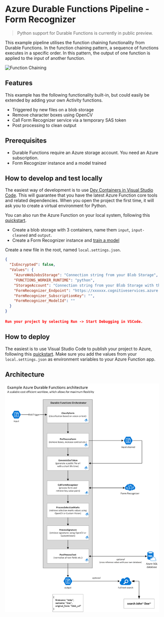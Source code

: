 # Azure Durable Functions Pipeline - Form Recognizer

> Python support for Durable Functions is currently in public preview.

This example pipeline utilises the function chaining functionality from Durable Functions. In the function chaining pattern, a sequence of functions executes in a specific order. In this pattern, the output of one function is applied to the input of another function.

![Function Chaining](https://docs.microsoft.com/en-us/azure/azure-functions/durable/media/durable-functions-concepts/function-chaining.png)

## Features

This example has the following functionality built-in, but could easily be extended by adding your own Activity functions.

- Triggered by new files on a blob storage
- Remove character boxes using OpenCV
- Call Form Recognizer service via a temporary SAS token
- Post processing to clean output

## Prerequisites

- Durable Functions require an Azure storage account. You need an Azure subscription.
- Form Recognizer instance and a model trained

## How to develop and test locally

The easiest way of development is to use [Dev Containers in Visual Studio Code](https://code.visualstudio.com/docs/remote/containers#_quick-start-open-an-existing-folder-in-a-container). This will guarantee that you have the latest Azure Function core tools and related dependencies. When you open the project the first time, it will ask you to create a virtual environment for Python.

You can also run the Azure Function on your local system, following this [quickstart](https://docs.microsoft.com/en-us/azure/azure-functions/durable/quickstart-python-vscode).

- Create a blob storage with 3 containers, name them `input`, `input-cleaned` and `output`.
- Create a Form Recognizer instance and [train a model](https://docs.microsoft.com/en-us/azure/cognitive-services/form-recognizer/quickstarts/label-tool)

Create a new file in the root, named `local.settings.json`.

```json
{
  "IsEncrypted": false,
  "Values": {
    "AzureWebJobsStorage": "Connection string from your Blob Storage",
    "FUNCTIONS_WORKER_RUNTIME": "python",
    "StorageAccount": "Connection string from your Blob Storage with the input / input-cleaned / output container",
    "FormRecognizer_Endpoint": "https://xxxxxx.cognitiveservices.azure.com",
    "FormRecognizer_SubscriptionKey": "",
    "FormRecognizer_ModelId": ""
  }
}

Run your project by selecting Run -> Start Debugging in VSCode.
```

## How to deploy

The easiest is to use Visual Studio Code to publish your project to Azure, following this [quickstart](https://docs.microsoft.com/en-us/azure/azure-functions/durable/quickstart-python-vscode#sign-in-to-azure). Make sure you add the values from your `local.settings.json` as environment variables to your Azure Function app.

## Architecture

[![Durable Functions Architecture](../media/durable_functions_architecture.png)](../media/durable_functions_architecture.png)

